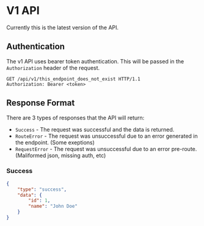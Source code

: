 # V1 API

Currently this is the latest version of the API.

## Authentication

The v1 API uses bearer token authentication. This will be passed in the `Authorization` header of the request. 

```http
GET /api/v1/this_endpoint_does_not_exist HTTP/1.1
Authorization: Bearer <token>
```

## Response Format

There are 3 types of responses that the API will return:
 - `Success` - The request was successful and the data is returned.
 - `RouteError` - The request was unsuccessful due to an error generated in the endpoint. (Some exeptions)
 - `RequestError` - The request was unsuccessful due to an error pre-route. (Maliformed json, missing auth, etc)

### Success

```json
{
    "type": "success",
    "data": {
        "id": 1,
        "name": "John Doe"
    }
}
```